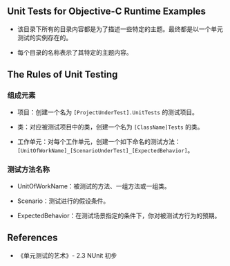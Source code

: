 
## Unit Tests for Objective-C Runtime Examples 

* 该目录下所有的目录内容都是为了描述一些特定的主题。最终都是以一个单元测试的实例存在的。

* 每个目录的名称表示了其特定的主题内容。

## The Rules of Unit Testing

### 组成元素

* 项目：创建一个名为 `[ProjectUnderTest].UnitTests` 的测试项目。

* 类：对应被测试项目中的类，创建一个名为 `[ClassName]Tests` 的类。

* 工作单元：对每个工作单元，创建一个如下命名的测试方法：`[UnitOfWorkName]_[ScenarioUnderTest]_[ExpectedBehavior]`。

### 测试方法名称

* UnitOfWorkName：被测试的方法、一组方法或一组类。

* Scenario：测试进行的假设条件。

* ExpectedBehavior：在测试场景指定的条件下，你对被测试方行为的预期。


## References

* 《单元测试的艺术》- 2.3 NUnit 初步



